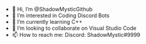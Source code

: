 - 👋 Hi, I’m @ShadowMysticGithub
- 👀 I’m interested in Coding Discord Bots
- 🌱 I’m currently learning C++
- 💞️ I’m looking to collaborate on Visual Studio Code
- 📫 How to reach me: Discord: ShadowMystic#9999

<!---
ShadowMysticGithub/ShadowMysticGithub is a ✨ special ✨ repository because its `README.md` (this file) appears on your GitHub profile.
You can click the Preview link to take a look at your changes.
--->
